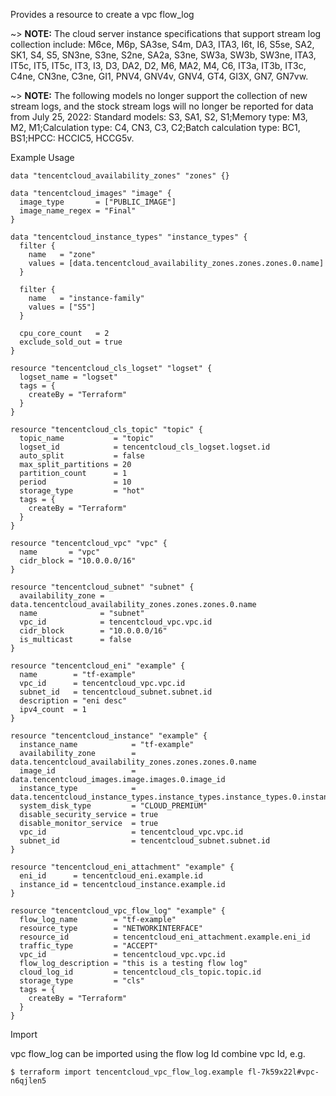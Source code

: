 Provides a resource to create a vpc flow_log

~> **NOTE:** The cloud server instance specifications that support stream log collection include: M6ce, M6p, SA3se, S4m, DA3, ITA3, I6t, I6, S5se, SA2, SK1, S4, S5, SN3ne, S3ne, S2ne, SA2a, S3ne, SW3a, SW3b, SW3ne, ITA3, IT5c, IT5, IT5c, IT3, I3, D3, DA2, D2, M6, MA2, M4, C6, IT3a, IT3b, IT3c, C4ne, CN3ne, C3ne, GI1, PNV4, GNV4v, GNV4, GT4, GI3X, GN7, GN7vw.

~> **NOTE:** The following models no longer support the collection of new stream logs, and the stock stream logs will no longer be reported for data from July 25, 2022: Standard models: S3, SA1, S2, S1;Memory type: M3, M2, M1;Calculation type: C4, CN3, C3, C2;Batch calculation type: BC1, BS1;HPCC: HCCIC5, HCCG5v.

Example Usage

```hcl
data "tencentcloud_availability_zones" "zones" {}

data "tencentcloud_images" "image" {
  image_type       = ["PUBLIC_IMAGE"]
  image_name_regex = "Final"
}

data "tencentcloud_instance_types" "instance_types" {
  filter {
    name   = "zone"
    values = [data.tencentcloud_availability_zones.zones.zones.0.name]
  }

  filter {
    name   = "instance-family"
    values = ["S5"]
  }

  cpu_core_count   = 2
  exclude_sold_out = true
}

resource "tencentcloud_cls_logset" "logset" {
  logset_name = "logset"
  tags = {
    createBy = "Terraform"
  }
}

resource "tencentcloud_cls_topic" "topic" {
  topic_name           = "topic"
  logset_id            = tencentcloud_cls_logset.logset.id
  auto_split           = false
  max_split_partitions = 20
  partition_count      = 1
  period               = 10
  storage_type         = "hot"
  tags = {
    createBy = "Terraform"
  }
}

resource "tencentcloud_vpc" "vpc" {
  name       = "vpc"
  cidr_block = "10.0.0.0/16"
}

resource "tencentcloud_subnet" "subnet" {
  availability_zone = data.tencentcloud_availability_zones.zones.zones.0.name
  name              = "subnet"
  vpc_id            = tencentcloud_vpc.vpc.id
  cidr_block        = "10.0.0.0/16"
  is_multicast      = false
}

resource "tencentcloud_eni" "example" {
  name        = "tf-example"
  vpc_id      = tencentcloud_vpc.vpc.id
  subnet_id   = tencentcloud_subnet.subnet.id
  description = "eni desc"
  ipv4_count  = 1
}

resource "tencentcloud_instance" "example" {
  instance_name            = "tf-example"
  availability_zone        = data.tencentcloud_availability_zones.zones.zones.0.name
  image_id                 = data.tencentcloud_images.image.images.0.image_id
  instance_type            = data.tencentcloud_instance_types.instance_types.instance_types.0.instance_type
  system_disk_type         = "CLOUD_PREMIUM"
  disable_security_service = true
  disable_monitor_service  = true
  vpc_id                   = tencentcloud_vpc.vpc.id
  subnet_id                = tencentcloud_subnet.subnet.id
}

resource "tencentcloud_eni_attachment" "example" {
  eni_id      = tencentcloud_eni.example.id
  instance_id = tencentcloud_instance.example.id
}

resource "tencentcloud_vpc_flow_log" "example" {
  flow_log_name        = "tf-example"
  resource_type        = "NETWORKINTERFACE"
  resource_id          = tencentcloud_eni_attachment.example.eni_id
  traffic_type         = "ACCEPT"
  vpc_id               = tencentcloud_vpc.vpc.id
  flow_log_description = "this is a testing flow log"
  cloud_log_id         = tencentcloud_cls_topic.topic.id
  storage_type         = "cls"
  tags = {
    createBy = "Terraform"
  }
}
```

Import

vpc flow_log can be imported using the flow log Id combine vpc Id, e.g.

```
$ terraform import tencentcloud_vpc_flow_log.example fl-7k59x22l#vpc-n6qjlen5
```